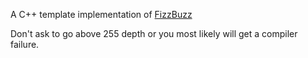 A C++ template implementation of [FizzBuzz](http://www.codinghorror.com/blog/2007/02/why-cant-programmers-program.html)

Don't ask to go above 255 depth or you most likely will get a compiler failure.

